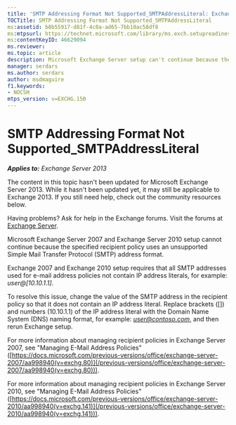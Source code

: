 ```yaml
---
title: 'SMTP Addressing Format Not Supported_SMTPAddressLiteral: Exchange 2013 Help'
TOCTitle: SMTP Addressing Format Not Supported_SMTPAddressLiteral
ms:assetid: b8b55917-d81f-4c0a-ad65-7bb10ac58df8
ms:mtpsurl: https://technet.microsoft.com/library/ms.exch.setupreadiness.smtpaddressliteral(v=EXCHG.150)
ms:contentKeyID: 46629094
ms.reviewer: 
ms.topic: article
description: Microsoft Exchange Server setup can't continue because the specified recipient policy uses an unsupported SMTP address format
manager: serdars
ms.author: serdars
author: msdmaguire
f1.keywords:
- NOCSH
mtps_version: v=EXCHG.150
---
```


# SMTP Addressing Format Not Supported\_SMTPAddressLiteral

_**Applies to:** Exchange Server 2013_

The content in this topic hasn't been updated for Microsoft Exchange Server 2013. While it hasn't been updated yet, it may still be applicable to Exchange 2013. If you still need help, check out the community resources below.

Having problems? Ask for help in the Exchange forums. Visit the forums at [Exchange Server](https://social.technet.microsoft.com/forums/office/home?category=exchangeserver).

Microsoft Exchange Server 2007 and Exchange Server 2010 setup cannot continue because the specified recipient policy uses an unsupported Simple Mail Transfer Protocol (SMTP) address format.

Exchange 2007 and Exchange 2010 setup requires that all SMTP addresses used for e-mail address policies not contain IP address literals, for example: *user@\[10.10.1.1\]*.

To resolve this issue, change the value of the SMTP address in the recipient policy so that it does not contain an IP address literal. Replace brackets (\[\]) and numbers (10.10.1.1) of the IP address literal with the Domain Name System (DNS) naming format, for example: *user@contoso.com*, and then rerun Exchange setup.

For more information about managing recipient policies in Exchange Server 2007, see "Managing E-Mail Address Policies" ([https://docs.microsoft.com/previous-versions/office/exchange-server-2007/aa998940(v=exchg.80)](/previous-versions/office/exchange-server-2007/aa998940(v=exchg.80))).

For more information about managing recipient policies in Exchange Server 2010, see "Managing E-Mail Address Policies" ([https://docs.microsoft.com/previous-versions/office/exchange-server-2010/aa998940(v=exchg.141)](/previous-versions/office/exchange-server-2010/aa998940(v=exchg.141))).